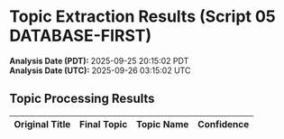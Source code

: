 # Topic Extraction Results (Script 05 DATABASE-FIRST)

**Analysis Date (PDT):** 2025-09-25 20:15:02 PDT  
**Analysis Date (UTC):** 2025-09-26 03:15:02 UTC

## Topic Processing Results

| Original Title | Final Topic | Topic Name | Confidence |
|---|---|---|---|
